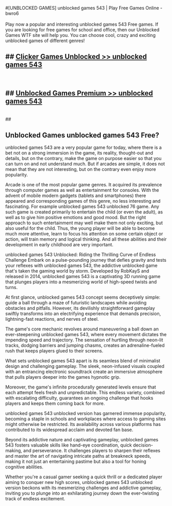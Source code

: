 #[UNBLOCKED GAMES] unblocked games 543 | Play Free Games Online - bwro6 <br>
<br>
Play now a popular and interesting unblocked games 543 Free games. If you are looking for free games for school and office, then our Unblocked Games WTF site will help you. You can choose cool, crazy and exciting unblocked games of different genres!


## ##  [Clicker Games Unblocked >> unblocked games 543](http://freeplayer.one?title=unblocked_games_543&ref=22)
  <br>

##  ## [Unblocked Games Premium >> unblocked games 543](http://freeplayer.one?title=unblocked_games_543&ref=22)
  <br>
  ##



## Unblocked Games unblocked games 543 Free?

unblocked games 543 are a very popular game for today, where there is a bet not on a strong immersion in the game, its reality, thought-out and details, but on the contrary, make the game on purpose easier so that you can turn on and not understand much. But if arcades are simple, it does not mean that they are not interesting, but on the contrary even enjoy more popularity.

Arcade is one of the most popular game genres. It acquired its prevalence through computer games as well as entertainment for consoles. With the advent of mobile modern gadgets (tablets and smartphones) there appeared and corresponding games of this genre, no less interesting and fascinating. For example unblocked games 543 unblocked 76 game. Any such game is created primarily to entertain the child (or even the adult), as well as to give him positive emotions and good mood. But the right approach to such entertainment may well make them not only exciting, but also useful for the child. Thus, the young player will be able to become much more attentive, learn to focus his attention on some certain object or action, will train memory and logical thinking. And all these abilities and their development in early childhood are very important.

unblocked games 543 Unblocked: Riding the Thrilling Curve of Endless Challenge
Embark on a pulse-pounding journey that defies gravity and tests your reflexes with unblocked games 543, the addictive unblocked game that's taken the gaming world by storm. Developed by RobKayS and released in 2014, unblocked games 543 is a captivating 3D running game that plunges players into a mesmerizing world of high-speed twists and turns.

At first glance, unblocked games 543 concept seems deceptively simple: guide a ball through a maze of futuristic landscapes while avoiding obstacles and pitfalls. However, its devilishly straightforward gameplay swiftly transforms into an electrifying experience that demands precision, lightning-fast reactions, and nerves of steel.

The game's core mechanic revolves around maneuvering a ball down an ever-steepening unblocked games 543, where every movement dictates the impending speed and trajectory. The sensation of hurtling through neon-lit tracks, dodging barriers and jumping chasms, creates an adrenaline-fueled rush that keeps players glued to their screens.

What sets unblocked games 543 apart is its seamless blend of minimalist design and challenging gameplay. The sleek, neon-infused visuals coupled with an entrancing electronic soundtrack create an immersive atmosphere that pulls players deeper into the games hypnotic grip.

Moreover, the game's infinite procedurally generated levels ensure that each attempt feels fresh and unpredictable. This endless variety, combined with escalating difficulty, guarantees an ongoing challenge that hooks players and keeps them coming back for more.

unblocked games 543 unblocked version has garnered immense popularity, becoming a staple in schools and workplaces where access to gaming sites might otherwise be restricted. Its availability across various platforms has contributed to its widespread acclaim and devoted fan base.

Beyond its addictive nature and captivating gameplay, unblocked games 543 fosters valuable skills like hand-eye coordination, quick decision-making, and perseverance. It challenges players to sharpen their reflexes and master the art of navigating intricate paths at breakneck speeds, making it not just an entertaining pastime but also a tool for honing cognitive abilities.

Whether you're a casual gamer seeking a quick thrill or a dedicated player aiming to conquer new high scores, unblocked games 543 unblocked version beckons with its mesmerizing challenges and addictive gameplay, inviting you to plunge into an exhilarating journey down the ever-twisting track of endless excitement.